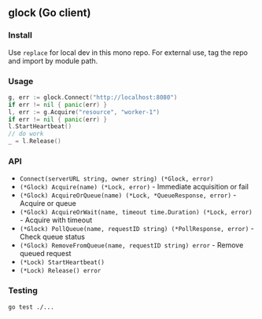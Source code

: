 ## glock (Go client)

### Install
Use `replace` for local dev in this mono repo. For external use, tag the repo and import by module path.

### Usage
```go
g, err := glock.Connect("http://localhost:8080")
if err != nil { panic(err) }
l, err := g.Acquire("resource", "worker-1")
if err != nil { panic(err) }
l.StartHeartbeat()
// do work
_ = l.Release()
```

### API
- `Connect(serverURL string, owner string) (*Glock, error)`
- `(*Glock) Acquire(name) (*Lock, error)` - Immediate acquisition or fail
- `(*Glock) AcquireOrQueue(name) (*Lock, *QueueResponse, error)` - Acquire or queue
- `(*Glock) AcquireOrWait(name, timeout time.Duration) (*Lock, error)` - Acquire with timeout
- `(*Glock) PollQueue(name, requestID string) (*PollResponse, error)` - Check queue status
- `(*Glock) RemoveFromQueue(name, requestID string) error` - Remove queued request
- `(*Lock) StartHeartbeat()`
- `(*Lock) Release() error`

### Testing
`go test ./...`



